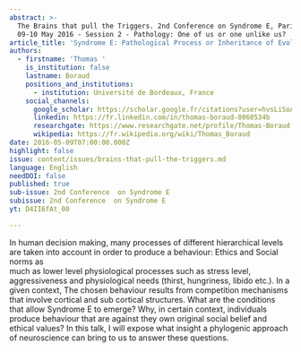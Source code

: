 ```yaml
---
abstract: >-
  The Brains that pull the Triggers. 2nd Conference on Syndrome E, Paris IAS,
  09-10 May 2016 - Session 2 - Pathology: One of us or one unlike us?
article_title: 'Syndrome E: Pathological Process or Inheritance of Evolution?'
authors:
  - firstname: 'Thomas '
    is_institution: false
    lastname: Boraud
    positions_and_institutions:
      - institution: Université de Bordeaux, France
    social_channels:
      google_scholar: https://scholar.google.fr/citations?user=hvsLiSoAAAAJ&hl=fr
      linkedin: https://fr.linkedin.com/in/thomas-boraud-8060534b
      researchgate: https://www.researchgate.net/profile/Thomas-Boraud
      wikipedia: https://fr.wikipedia.org/wiki/Thomas_Boraud
date: 2016-05-09T07:00:00.000Z
highlight: false
issue: content/issues/brains-that-pull-the-triggers.md
language: English
needDOI: false
published: true
sub-issue: 2nd Conference  on Syndrome E
subissue: 2nd Conference  on Syndrome E
yt: D4II6fAt_00

---
```


In human decision making, many processes of different hierarchical levels are taken into account in order to produce a behaviour: Ethics and Social norms as  
much as lower level physiological processes such as stress level, aggressiveness and physiological needs (thirst, hungriness, libido etc.). In a given context, The chosen behaviour results from competition mechanisms that involve cortical and sub cortical structures. What are the conditions that allow Syndrome E to emerge? Why, in certain context, individuals produce behaviour that are against they own original social belief and ethical values? In this talk, I will expose what insight a phylogenic approach of neuroscience can bring to us to answer these questions.

<Youtube yt="D4II6fAt_00" caption="Syndrome E: Pathological Process or Inheritance of Evolution?"></Youtube>